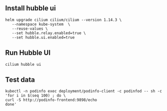## Install hubble ui
```
helm upgrade cilium cilium/cilium --version 1.14.3 \
   --namespace kube-system  \
   --reuse-values \
   --set hubble.relay.enabled=true \
   --set hubble.ui.enabled=true
```
## Run Hubble UI

`cilium hubble ui`

## Test data

```
kubectl -n podinfo exec deployment/podinfo-client -c podinfod -- sh -c 'for i in $(seq 100) ; do \  
curl -S http://podinfo-frontend:9898/echo  
done'
```

